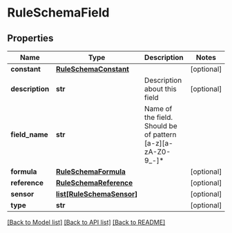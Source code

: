 # RuleSchemaField

## Properties
Name | Type | Description | Notes
------------ | ------------- | ------------- | -------------
**constant** | [**RuleSchemaConstant**](RuleSchemaConstant.md) |  | [optional] 
**description** | **str** | Description about this field | [optional] 
**field_name** | **str** | Name of the field. Should be of pattern [a-z][a-zA-Z0-9_-]* | 
**formula** | [**RuleSchemaFormula**](RuleSchemaFormula.md) |  | [optional] 
**reference** | [**RuleSchemaReference**](RuleSchemaReference.md) |  | [optional] 
**sensor** | [**list[RuleSchemaSensor]**](RuleSchemaSensor.md) |  | [optional] 
**type** | **str** |  | [optional] 

[[Back to Model list]](../README.md#documentation-for-models) [[Back to API list]](../README.md#documentation-for-api-endpoints) [[Back to README]](../README.md)


